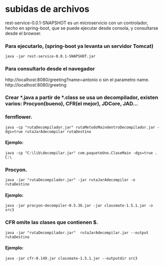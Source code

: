 # subidas de archivos
rest-service-0.0.1-SNAPSHOT es un microservicio con un controlador, hecho en spring-boot, que se puede ejecutar desde consola, y consultarse desde el browser.

### Para ejecutarlo, (spring-boot ya levanta un servidor Tomcat)
```java -jar rest-service-0.0.1-SNAPSHOT.jar```
### Para consultarlo desde el navegador
http://localhost:8080/greeting?name=antonio   o sin el parametro name.   http://localhost:8080/greeting 
### Crear *.java a partir de *.class se usa un decompilador, existen varios: Procyon(bueno), CFR(el mejor), JDCore, JAD... 
### fernflower.
```java -cp "rutaDecompilador.jar" rutaMetodoMaindentroDecompilador.jar -dgs=true rutaJarAdecompilar rutaDestino```
#### Ejemplo:
```java -cp "C:\lib\decompilar.jar" com.paqueteUno.ClaseMain -dgs=true . C:\```
### Procyon.
```java -jar "rutaDecompilador.jar" -jar rutaJarAdecompilar -o rutaDestino```
#### Ejemplo:
```java -jar procyon-decompiler-0.5.36.jar -jar classmate-1.5.1.jar -o src3```
### CFR omite las clases que contienen $.
```java -jar "rutaDecompilador.jar"  rutaJarAdecompilar.jar --output  rutaDestino```
#### Ejemplo:
```java -jar cfr-0.149.jar classmate-1.5.1.jar --outputdir src3```
